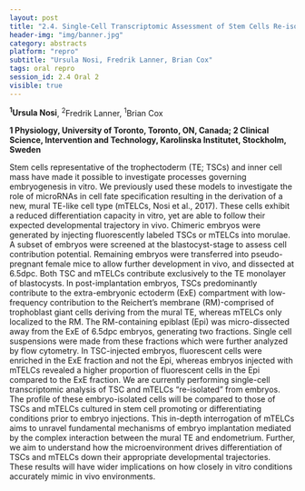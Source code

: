 ```yaml
---
layout: post
title: "2.4. Single-Cell Transcriptomic Assessment of Stem Cells Re-isolated from Murine Embryos to Determine the Influence of Microenvironments on Stem Cell Developmental Trajectories "
header-img: "img/banner.jpg"
category: abstracts
platform: "repro"
subtitle: "Ursula Nosi, Fredrik Lanner, Brian Cox"
tags: oral repro
session_id: 2.4 Oral 2
visible: true
---
```

**<sup>1</sup>Ursula Nosi**, <sup>2</sup>Fredrik Lanner, <sup>1</sup>Brian Cox

__1 Physiology, University of Toronto, Toronto, ON, Canada; 2 Clinical Science, Intervention and Technology, Karolinska Institutet, Stockholm, Sweden__

Stem cells representative of the trophectoderm (TE; TSCs) and inner cell mass have made it possible to investigate processes governing embryogenesis in vitro. We previously used these models to investigate the role of microRNAs in cell fate specification resulting in the derivation of a new, mural TE-like cell type (mTELCs, Nosi et al., 2017). These cells exhibit a reduced differentiation capacity in vitro, yet are able to follow their expected developmental trajectory in vivo. Chimeric embryos were generated by injecting fluorescently labeled TSCs or mTELCs into morulae. A subset of embryos were screened at the blastocyst-stage to assess cell contribution potential. Remaining embryos were transferred into pseudo-pregnant female mice to allow further development in vivo, and dissected at 6.5dpc. Both TSC and mTELCs contribute exclusively to the TE monolayer of blastocysts. In post-implantation embryos, TSCs predominantly contribute to the extra-embryonic ectoderm (ExE) compartment with low-frequency contribution to the Reichert’s membrane (RM)-comprised of trophoblast giant cells deriving from the mural TE, whereas mTELCs only localized to the RM. The RM-containing epiblast (Epi) was micro-dissected away from the ExE of 6.5dpc embryos, generating two fractions. Single cell suspensions were made from these fractions which were further analyzed by flow cytometry. In TSC-injected embryos, fluorescent cells were enriched in the ExE fraction and not the Epi, whereas embryos injected with mTELCs revealed a higher proportion of fluorescent cells in the Epi compared to the ExE fraction. We are currently performing single-cell transcriptomic analysis of TSC and mTELCs “re-isolated” from embryos. The profile of these embryo-isolated cells will be compared to those of TSCs and mTELCs cultured in stem cell promoting or differentiating conditions prior to embryo injections. This in-depth interrogation of mTELCs aims to unravel fundamental mechanisms of embryo implantation mediated by the complex interaction between the mural TE and endometrium. Further, we aim to understand how the microenvironment drives differentiation of TSCs and mTELCs down their appropriate developmental trajectories. These results will have wider implications on how closely in vitro conditions accurately mimic in vivo environments. 